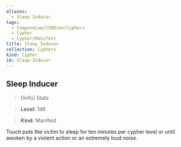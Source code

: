 ```yaml
---
aliases:
  - Sleep Inducer
tags:
  - Compendium/CSRD/en/Cyphers
  - Cypher
  - Cypher/Manifest
title: Sleep Inducer
collection: Cyphers
kind: Cypher
id: Sleep-Inducer
---
```

## Sleep Inducer    
>[!info] Stats    
> **Level:** 1d6    
> **Kind:** Manifest  
    
Touch puts the victim to sleep for ten minutes per cypher level or until awoken by a violent action or an extremely loud noise.
